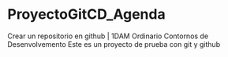 # ProyectoGitCD_Agenda
Crear un repositorio en github | 1DAM Ordinario Contornos de Desenvolvemento
Este es un proyecto de prueba con git y github
